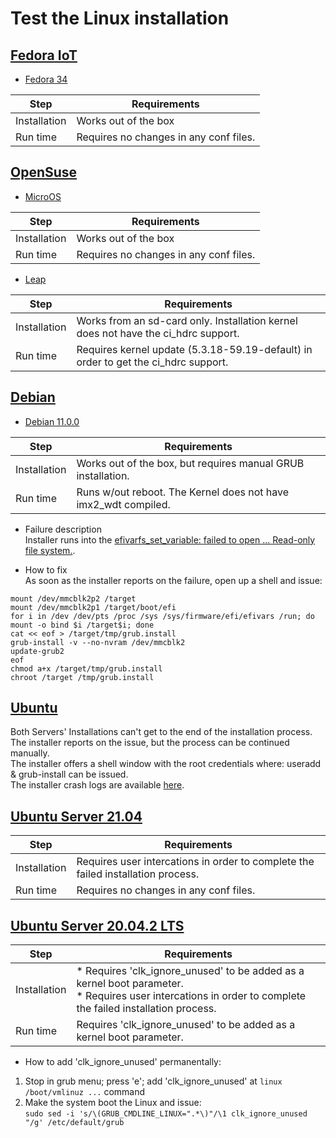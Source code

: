 # Test the Linux installation

## [Fedora IoT](https://getfedora.org/en/iot/)
* [Fedora 34](https://download.fedoraproject.org/pub/alt/iot/34/IoT/aarch64/iso/Fedora-IoT-IoT-ostree-aarch64-34-20210801.0.iso)

Step|Requirements
---|---
Installation | Works out of the box
Run time | Requires no changes in any conf files.

## [OpenSuse](https://get.opensuse.org)
* [MicroOS](https://download.opensuse.org/ports/aarch64/tumbleweed/iso/openSUSE-MicroOS-DVD-aarch64-Current.iso)

Step|Requirements
---|---
Installation | Works out of the box
Run time | Requires no changes in any conf files.

* [Leap](https://download.opensuse.org/distribution/leap/15.3/iso/openSUSE-Leap-15.3-DVD-aarch64-Current.iso)

Step|Requirements
---|---
Installation | Works from an sd-card only. Installation kernel does not have the ci_hdrc support.
Run time | Requires kernel update (5.3.18-59.19-default) in order to get the ci_hdrc support.

## [Debian](https://cdimage.debian.org/debian-cd/11.0.0/arm64/)

* [Debian 11.0.0](https://cdimage.debian.org/debian-cd/11.0.0/arm64/iso-dvd/debian-11.0.0-arm64-DVD-1.iso)

Step|Requirements
---|---
Installation | Works out of the box, but requires manual GRUB installation.
Run time | Runs w/out reboot. The Kernel does not have imx2_wdt compiled.

* Failure description<br>
Installer runs into the [efivarfs_set_variable: failed to open ... Read-only file system.](https://wiki.debian.org/UEFI#grub-install_unable_to_set_up_boot_variables).

* How to fix<br>
As soon as the installer reports on the failure, open up a shell and issue:
```
mount /dev/mmcblk2p2 /target
mount /dev/mmcblk2p1 /target/boot/efi
for i in /dev /dev/pts /proc /sys /sys/firmware/efi/efivars /run; do mount -o bind $i /target$i; done
cat << eof > /target/tmp/grub.install
grub-install -v --no-nvram /dev/mmcblk2
update-grub2
eof
chmod a+x /target/tmp/grub.install
chroot /target /tmp/grub.install
```
## [Ubuntu](https://ubuntu.com/download/server/arm)
Both Servers' Installations can't get to the end of the installation process.<br>
The installer reports on the issue, but the process can be continued manually.<br>
The installer offers a shell window with the root credentials where: useradd & grub-install can be issued.<br>
The installer crash logs are available [here](https://drive.google.com/drive/folders/1JhlUDHKiu47gLnfEKsxIt786ZDpf-sUm).

## [Ubuntu Server 21.04](https://cdimage.ubuntu.com/releases/21.04/release/ubuntu-21.04-live-server-arm64.iso)

Step|Requirements
---|---
Installation | Requires user intercations in order to complete the failed installation process.
Run time | Requires no changes in any conf files.


## [Ubuntu Server 20.04.2 LTS](https://cdimage.ubuntu.com/releases/20.04/release/ubuntu-20.04.2-live-server-arm64.iso)
Step|Requirements
---|---
Installation | * Requires 'clk_ignore_unused' to be added as a kernel boot parameter.<br>* Requires user intercations in order to complete the failed installation process.
Run time | Requires 'clk_ignore_unused' to be added as a kernel boot parameter.

* How to add 'clk_ignore_unused' permanentally:
1) Stop in grub menu; press 'e'; add 'clk_ignore_unused' at `linux  /boot/vmlinuz ...` command
2) Make the system boot the Linux and issue:<br>```sudo sed -i 's/\(GRUB_CMDLINE_LINUX=".*\)"/\1 clk_ignore_unused "/g' /etc/default/grub```
